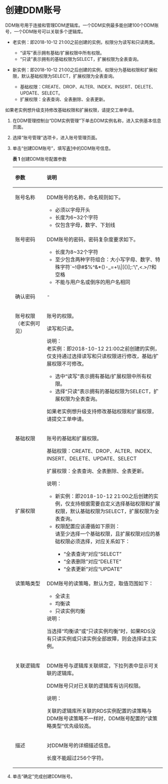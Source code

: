 # 创建DDM账号<a name="ddm_02_0001"></a>

DDM账号用于连接和管理DDM逻辑库。一个DDM实例最多能创建100个DDM账号，一个DDM账号可以关联多个逻辑库。

-   老实例：即2018-10-12 21:00之前创建的实例，权限分为读写和只读两类。
    -   “读写”表示拥有基础/扩展权限中所有权限。
    -   “只读”表示拥有的基础权限为SELECT，扩展权限为全表查询。

-   新实例：即2018-10-12 21:00之后创建的实例，权限分为基础权限和扩展权限，默认基础权限为SELECT，扩展权限为全表查询。
    -   基础权限：CREATE、DROP、ALTER、INDEX、INSERT、DELETE、UPDATE、SELECT。
    -   扩展权限：全表查询、全表删除、全表更新。


如果老实例想升级支持修改基础权限和扩展权限，请提交工单申请。

1.  在DDM管理控制台“DDM实例管理”下单击DDM实例名称，进入实例基本信息页面。
2.  选择“账号管理”选项卡，进入账号管理页面。
3.  单击“创建DDM账号”，填写[表1](#table184114346315)中的DDM账号信息。

    **表 1**  创建DDM账号配置参数

    <a name="table184114346315"></a>
    <table><thead align="left"><tr id="row98391534173115"><th class="cellrowborder" valign="top" width="21%" id="mcps1.2.3.1.1"><p id="p15839193411319"><a name="p15839193411319"></a><a name="p15839193411319"></a>参数</p>
    </th>
    <th class="cellrowborder" valign="top" width="79%" id="mcps1.2.3.1.2"><p id="p38391734183114"><a name="p38391734183114"></a><a name="p38391734183114"></a>说明</p>
    </th>
    </tr>
    </thead>
    <tbody><tr id="row188411434143117"><td class="cellrowborder" valign="top" width="21%" headers="mcps1.2.3.1.1 "><p id="p684153453112"><a name="p684153453112"></a><a name="p684153453112"></a>账号名称</p>
    </td>
    <td class="cellrowborder" valign="top" width="79%" headers="mcps1.2.3.1.2 "><p id="p7841113416311"><a name="p7841113416311"></a><a name="p7841113416311"></a>DDM账号的名称，命名规则如下。</p>
    <a name="ul1178410712499"></a><a name="ul1178410712499"></a><ul id="ul1178410712499"><li>必须以字母开头</li><li>长度为6~32个字符</li><li>仅包含字母，数字、下划线</li></ul>
    </td>
    </tr>
    <tr id="row98411634103118"><td class="cellrowborder" valign="top" width="21%" headers="mcps1.2.3.1.1 "><p id="p484173483118"><a name="p484173483118"></a><a name="p484173483118"></a>账号密码</p>
    </td>
    <td class="cellrowborder" valign="top" width="79%" headers="mcps1.2.3.1.2 "><p id="p148412034113119"><a name="p148412034113119"></a><a name="p148412034113119"></a>DDM账号的密码，密码复杂度要求如下。</p>
    <a name="ul449210258508"></a><a name="ul449210258508"></a><ul id="ul449210258508"><li>长度为8~32个字符</li><li>至少包含两种字符组合：大小写字母、数字、特殊字符`~!@#$%^&amp;*()-_=+\\|[{}];:'\",&lt;.&gt;/?和空格</li><li>不能与用户名或倒序的用户名相同</li></ul>
    </td>
    </tr>
    <tr id="row1684143463118"><td class="cellrowborder" valign="top" width="21%" headers="mcps1.2.3.1.1 "><p id="p15841183453111"><a name="p15841183453111"></a><a name="p15841183453111"></a>确认密码</p>
    </td>
    <td class="cellrowborder" valign="top" width="79%" headers="mcps1.2.3.1.2 "><p id="p12841183433118"><a name="p12841183433118"></a><a name="p12841183433118"></a>-</p>
    </td>
    </tr>
    <tr id="row0533163934910"><td class="cellrowborder" valign="top" width="21%" headers="mcps1.2.3.1.1 "><p id="p15352390493"><a name="p15352390493"></a><a name="p15352390493"></a>账号权限（老实例可见）</p>
    </td>
    <td class="cellrowborder" valign="top" width="79%" headers="mcps1.2.3.1.2 "><p id="p19535139154920"><a name="p19535139154920"></a><a name="p19535139154920"></a>账号的权限。</p>
    <p id="p19201137165014"><a name="p19201137165014"></a><a name="p19201137165014"></a>读写和只读。</p>
    <div class="note" id="note1025976165113"><a name="note1025976165113"></a><a name="note1025976165113"></a><span class="notetitle"> 说明： </span><div class="notebody"><div class="p" id="p117014865118"><a name="p117014865118"></a><a name="p117014865118"></a>老实例：即2018-10-12 21:00之前创建的实例，仅支持通过选择读写和只读权限进行修改，基础/扩展权限不可修改。<a name="ul21941158205013"></a><a name="ul21941158205013"></a><ul id="ul21941158205013"><li>选中“读写”表示拥有基础/扩展权限中所有权限。</li><li>选择“只读”表示拥有的基础权限为SELECT，扩展权限为全表查询。</li></ul>
    </div>
    <p id="p1595993805514"><a name="p1595993805514"></a><a name="p1595993805514"></a>如果老实例想升级支持修改基础权限和扩展权限，请提交工单申请。</p>
    </div></div>
    </td>
    </tr>
    <tr id="row48191417485"><td class="cellrowborder" valign="top" width="21%" headers="mcps1.2.3.1.1 "><p id="p9819249482"><a name="p9819249482"></a><a name="p9819249482"></a>基础权限</p>
    </td>
    <td class="cellrowborder" rowspan="2" valign="top" width="79%" headers="mcps1.2.3.1.2 "><p id="p10444164416486"><a name="p10444164416486"></a><a name="p10444164416486"></a>账号的基础和扩展权限。</p>
    <p id="p481944154818"><a name="p481944154818"></a><a name="p481944154818"></a>基础权限：CREATE、DROP、ALTER、INDEX、INSERT、DELETE、UPDATE、SELECT</p>
    <p id="p9144443499"><a name="p9144443499"></a><a name="p9144443499"></a>扩展权限：全表查询、全表删除、全表更新。</p>
    <div class="note" id="note1395054815212"><a name="note1395054815212"></a><a name="note1395054815212"></a><span class="notetitle"> 说明： </span><div class="notebody"><a name="ul98144410528"></a><a name="ul98144410528"></a><ul id="ul98144410528"><li>新实例：即2018-10-12 21:00之后创建的实例，仅支持根据需要自定义选择基础权限和扩展权限，默认基础权限为SELECT，扩展权限为全表查询。</li><li>权限配置应该遵循如下原则：<div class="p" id="p13647149135211"><a name="p13647149135211"></a><a name="p13647149135211"></a>请至少选择一个基础权限，且扩展权限对应的基础权限必须选择，对应关系如下：<a name="ul135508474016"></a><a name="ul135508474016"></a><ul id="ul135508474016"><li>“全表查询”对应“SELECT”</li><li>“全表删除”对应“DELETE”</li><li>“全表更新”对应“UPDATE”</li></ul>
    </div>
    </li></ul>
    </div></div>
    </td>
    </tr>
    <tr id="row104641811487"><td class="cellrowborder" valign="top" headers="mcps1.2.3.1.1 "><p id="p11464118204816"><a name="p11464118204816"></a><a name="p11464118204816"></a>扩展权限</p>
    </td>
    </tr>
    <tr id="row91094158111"><td class="cellrowborder" valign="top" width="21%" headers="mcps1.2.3.1.1 "><p id="p18474151615118"><a name="p18474151615118"></a><a name="p18474151615118"></a>读策略类型</p>
    </td>
    <td class="cellrowborder" valign="top" width="79%" headers="mcps1.2.3.1.2 "><p id="p2474131610112"><a name="p2474131610112"></a><a name="p2474131610112"></a>DDM账号的读策略，默认为空，取值范围如下：</p>
    <a name="ul1474816131119"></a><a name="ul1474816131119"></a><ul id="ul1474816131119"><li>全读主</li><li>均衡读</li><li>只读实例均衡</li></ul>
    <div class="note" id="note1437611162114"><a name="note1437611162114"></a><a name="note1437611162114"></a><span class="notetitle"> 说明： </span><div class="notebody"><p id="p3476181613117"><a name="p3476181613117"></a><a name="p3476181613117"></a>当选择“均衡读”或“只读实例均衡”时，如果RDS没有只读实例或只读实例全部故障，则会选择读主实例。</p>
    </div></div>
    </td>
    </tr>
    <tr id="row784103413111"><td class="cellrowborder" valign="top" width="21%" headers="mcps1.2.3.1.1 "><p id="p684143418318"><a name="p684143418318"></a><a name="p684143418318"></a>关联逻辑库</p>
    </td>
    <td class="cellrowborder" valign="top" width="79%" headers="mcps1.2.3.1.2 "><p id="p78418343314"><a name="p78418343314"></a><a name="p78418343314"></a>DDM账号与逻辑库关联绑定，下拉列表中显示可关联的逻辑库。</p>
    <p id="p08411134123118"><a name="p08411134123118"></a><a name="p08411134123118"></a>DDM账号只对已关联的逻辑库有访问权限。</p>
    <div class="note" id="note62291145161113"><a name="note62291145161113"></a><a name="note62291145161113"></a><span class="notetitle"> 说明： </span><div class="notebody"><p id="p822984591112"><a name="p822984591112"></a><a name="p822984591112"></a>关联的逻辑库所关联的RDS实例配置的读策略与DDM账号读策略不一样时，DDM账号配置的“读策略类型”优先级较高。</p>
    </div></div>
    </td>
    </tr>
    <tr id="row14841143403119"><td class="cellrowborder" valign="top" width="21%" headers="mcps1.2.3.1.1 "><p id="p1084163493116"><a name="p1084163493116"></a><a name="p1084163493116"></a>描述</p>
    </td>
    <td class="cellrowborder" valign="top" width="79%" headers="mcps1.2.3.1.2 "><p id="p1184116343318"><a name="p1184116343318"></a><a name="p1184116343318"></a>对DDM账号的详细描述信息。</p>
    <p id="p78411434193115"><a name="p78411434193115"></a><a name="p78411434193115"></a>长度不能超过256个字符。</p>
    </td>
    </tr>
    </tbody>
    </table>

4.  单击“确定”完成创建DDM账号。

